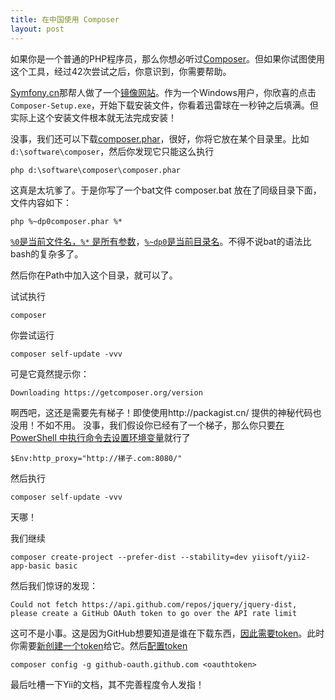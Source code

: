 ```yaml
---
title: 在中国使用 Composer
layout: post
---
```


如果你是一个普通的PHP程序员，那么你想必听过[Composer](https://getcomposer.org/)。但如果你试图使用这个工具，经过42次尝试之后，你意识到，你需要帮助。

[Symfony.cn](http://symfony.cn/)那帮人做了一个[镜像网站](http://packagist.cn/)。作为一个Windows用户，你欣喜的点击`Composer-Setup.exe`，开始下载安装文件，你看着迅雷球在一秒钟之后填满。但实际上这个安装文件根本就无法完成安装！

没事，我们还可以下载[composer.phar](http://packagist.cn/composer/composer.phar)，很好，你将它放在某个目录里。比如 `d:\software\composer`，然后你发现它只能这么执行

    php d:\software\composer\composer.phar

这真是太坑爹了。于是你写了一个bat文件 composer.bat 放在了同级目录下面，文件内容如下：

    php %~dp0composer.phar %*

[`%0`是当前文件名，`%*` 是所有参数](http://stackoverflow.com/questions/14286457/using-parameters-in-batch-files-at-dos-command-line)，[`%~dp0`是当前目录名](http://stackoverflow.com/questions/3827567/how-to-get-the-path-of-the-batch-script-in-windows)。不得不说bat的语法比bash的复杂多了。

然后你在Path中加入这个目录，就可以了。

试试执行

    composer

你尝试运行

    composer self-update -vvv

可是它竟然提示你：

    Downloading https://getcomposer.org/version

啊西吧，这还是需要先有梯子！即使使用http://packagist.cn/ 提供的神秘代码也没用！不如不用。
没事，我们假设你已经有了一个梯子，那么你只要[在 PowerShell 中执行命令去设置环境变量](http://picasso250.github.io/2014/12/31/windows-powershell-evn-var.html)就行了

    $Env:http_proxy="http://梯子.com:8080/"

然后执行

    composer self-update -vvv

天哪！

我们继续

    composer create-project --prefer-dist --stability=dev yiisoft/yii2-app-basic basic

然后我们惊讶的发现：

    Could not fetch https://api.github.com/repos/jquery/jquery-dist, please create a GitHub OAuth token to go over the API rate limit

这可不是小事。这是因为GitHub想要知道是谁在下载东西，[因此需要token](https://github.com/composer/composer/issues/3542)。此时你需要[新创建一个token](https://github.com/settings/tokens)给它。然后[配置token](https://github.com/composer/composer/blob/master/doc/articles/troubleshooting.md#api-rate-limit-and-oauth-tokens)

    composer config -g github-oauth.github.com <oauthtoken>

最后吐槽一下Yii的文档，其不完善程度令人发指！
